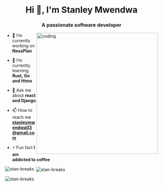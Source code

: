 
<h1 align="center">Hi 👋, I'm Stanley Mwendwa</h1>
<h3 align="center">A passionate software developer</h3>
<img alt ="coding" align="right" width="400" src="https://imgs.search.brave.com/uGBeRwzhbiOphYDvGkQnCQYYApKyDw1OrDHAZ44cF9Y/rs:fit:860:0:0/g:ce/aHR0cHM6Ly9naWZk/Yi5jb20vaW1hZ2Vz/L2hpZ2gvYW5pbWF0/ZWQtbWFuLWNvbXB1/dGVyLWNvZGluZy1u/YWU2bWVjMzc4bHNn/MWkzLmdpZg.gif">

- 🔭 I’m currently working on **NexaPlan**

- 🌱 I’m currently learning **Rust, Go and Htmx**

- 💬 Ask me about **react and Django**

- 📫 How to reach me **stanleymwendwa03@gmail.com**

- ⚡ Fun fact **I am addicted to coffee**



<p><img align="left" src="https://github-readme-stats.vercel.app/api/top-langs?username=stan-breaks&show_icons=true&locale=en&layout=compact" alt="stan-breaks" /></p>

<p>&nbsp;<img align="center" src="https://github-readme-stats.vercel.app/api?username=stan-breaks&show_icons=true&locale=en" alt="stan-breaks" /></p>

<p><img align="center" src="https://github-readme-streak-stats.herokuapp.com/?user=stan-breaks&" alt="stan-breaks" /></p>

